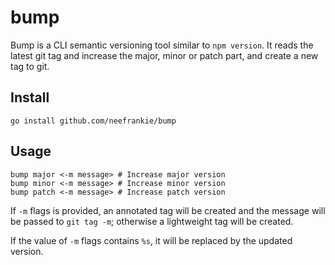 # bump

Bump is a CLI semantic versioning tool similar to `npm version`. It reads the latest git tag and increase the major, minor or patch part, and create a new tag to git.

## Install

```
go install github.com/neefrankie/bump
```

## Usage

```shell
bump major <-m message> # Increase major version
bump minor <-m message> # Increase minor version
bump patch <-m message> # Increase patch version
```

If `-m` flags is provided, an annotated tag will be created and the message will be passed to `git tag -m`; otherwise a lightweight tag will be created.

If the value of  `-m` flags contains `%s`, it will be replaced by the updated version.

